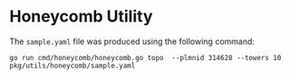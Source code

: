 <!--
SPDX-FileCopyrightText: 2022 2020-present Open Networking Foundation <info@opennetworking.org>

SPDX-License-Identifier: Apache-2.0
-->

# Honeycomb Utility

The `sample.yaml` file was produced using the following command:

```
go run cmd/honeycomb/honeycomb.go topo  --plmnid 314628 --towers 10 pkg/utils/honeycomb/sample.yaml
```